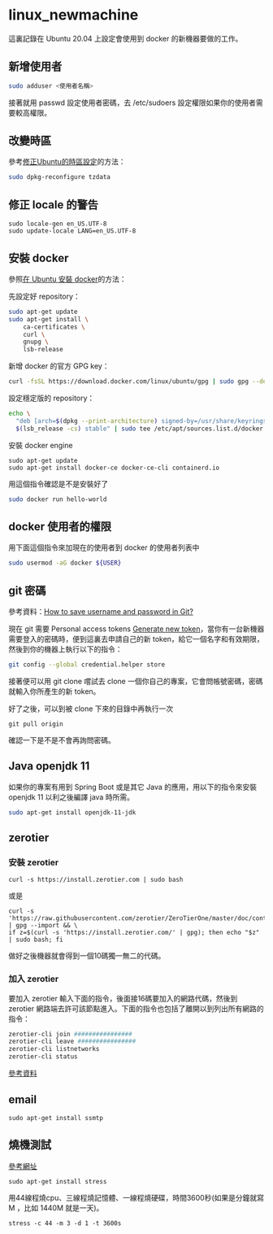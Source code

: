 # linux_newmachine
這裏記錄在 Ubuntu 20.04 上設定會使用到 docker 的新機器要做的工作。



## 新增使用者

```bash
sudo adduser <使用者名稱>
```

接著就用 passwd 設定使用者密碼，去 /etc/sudoers 設定權限如果你的使用者需要較高權限。

## 改變時區

參考[修正Ubuntu的時區設定][1]的方法：

```bash
sudo dpkg-reconfigure tzdata
```

[1]: https://help.ubuntu.com/community/UbuntuTime	"修正Ubuntu的時區設定"


## 修正 locale 的警告
```
sudo locale-gen en_US.UTF-8
sudo update-locale LANG=en_US.UTF-8
```

## 安裝 docker

參照[在 Ubuntu 安裝 docker][2]的方法：

先設定好 repository：

```bash
sudo apt-get update
sudo apt-get install \
    ca-certificates \
    curl \
    gnupg \
    lsb-release
```

新增 docker 的官方 GPG key：

```bash
curl -fsSL https://download.docker.com/linux/ubuntu/gpg | sudo gpg --dearmor -o /usr/share/keyrings/docker-archive-keyring.gpg
```

設定穩定版的 repository：

```bash
echo \
  "deb [arch=$(dpkg --print-architecture) signed-by=/usr/share/keyrings/docker-archive-keyring.gpg] https://download.docker.com/linux/ubuntu \
  $(lsb_release -cs) stable" | sudo tee /etc/apt/sources.list.d/docker.list > /dev/null
```

安裝 docker engine

```
sudo apt-get update
sudo apt-get install docker-ce docker-ce-cli containerd.io
```

用這個指令確認是不是安裝好了

```bash
sudo docker run hello-world
```

[2]: https://docs.docker.com/engine/install/ubuntu/

## docker 使用者的權限
用下面這個指令來加現在的使用者到 docker 的使用者列表中
```bash
sudo usermod -aG docker ${USER}
```

## git 密碼
參考資料：[How to save username and password in Git?](https://stackoverflow.com/questions/35942754/how-to-save-username-and-password-in-git)

現在 git 需要 Personal access tokens [Generate new token](https://github.com/settings/tokens/new)，當你有一台新機器需要登入的密碼時，便到這裏去申請自己的新 token，給它一個名字和有效期限，然後到你的機器上執行以下的指令：


```bash
git config --global credential.helper store
```

接著便可以用 git clone 嚐試去 clone 一個你自己的專案，它會問帳號密碼，密碼就輸入你所產生的新 token。

好了之後，可以到被 clone 下來的目錄中再執行一次

```
git pull origin
```

確認一下是不是不會再詢問密碼。

## Java openjdk 11
如果你的專案有用到 Spring Boot 或是其它 Java 的應用，用以下的指令來安裝 openjdk 11 以利之後編譯 java 時所需。

```bash
sudo apt-get install openjdk-11-jdk
```

## zerotier

### 安裝 zerotier

```
curl -s https://install.zerotier.com | sudo bash
```

或是

```
curl -s 'https://raw.githubusercontent.com/zerotier/ZeroTierOne/master/doc/contact%40zerotier.com.gpg' | gpg --import && \
if z=$(curl -s 'https://install.zerotier.com/' | gpg); then echo "$z" | sudo bash; fi
```
做好之後機器就會得到一個10碼獨一無二的代碼。

### 加入 zerotier

要加入 zerotier 輸入下面的指令，後面接16碼要加入的網路代碼，然後到 zerotier 網路端去許可該節點進入。下面的指令也包括了離開以到列出所有網路的指令：

```bash
zerotier-cli join ################
zerotier-cli leave ################
zerotier-cli listnetworks
zerotier-cli status

```

[參考資料](https://zerotier.atlassian.net/wiki/spaces/SD/pages/29065282/Command+Line+Interface+zerotier-cli)
## email

```
sudo apt-get install ssmtp
```

## 燒機測試
[參考網址](http://takashi0922.blogspot.com/2015/07/ubuntutest-your-ubuntu-computer-ubuntu.html)

```
sudo apt-get install stress
```
用44線程燒cpu、三線程燒記憶體、一線程燒硬碟，時間3600秒(如果是分鐘就寫 M ，比如 1440M 就是一天)。
```
stress -c 44 -m 3 -d 1 -t 3600s
```